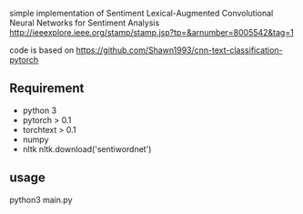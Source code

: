 
simple implementation of Sentiment Lexical-Augmented Convolutional Neural Networks for Sentiment Analysis
http://ieeexplore.ieee.org/stamp/stamp.jsp?tp=&arnumber=8005542&tag=1

code is based on https://github.com/Shawn1993/cnn-text-classification-pytorch

## Requirement
* python 3
* pytorch > 0.1
* torchtext > 0.1
* numpy
* nltk
nltk.download('sentiwordnet')

## usage
python3 main.py

